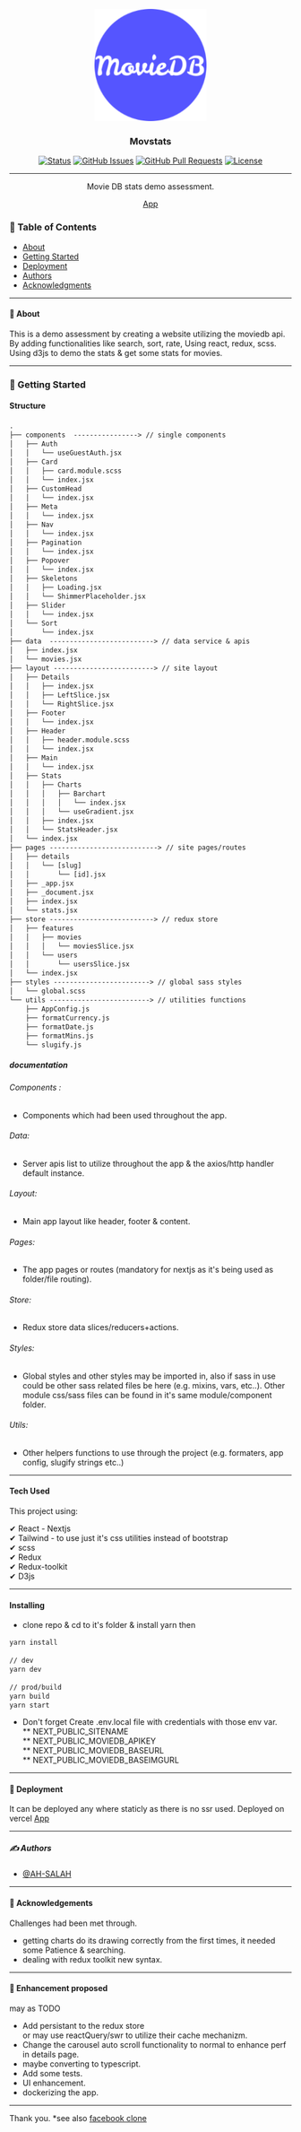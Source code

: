 <p align="center">
  <a href="" rel="noopener">
 <img width=200px height=200px src="/public/android-chrome-192x192.png" alt="Project logo"></a>
</p>

<h3 align="center">Movstats</h3>

<div align="center">

[![Status](https://img.shields.io/badge/status-active-success.svg)]()
[![GitHub Issues](https://img.shields.io/github/issues/AH-SALAH/movstats.svg)](https://github.com/AH-SALAH/movstats/issues)
[![GitHub Pull Requests](https://img.shields.io/github/issues-pr/AH-SALAH/movstats.svg)](https://github.com/AH-SALAH/movstats/pulls)
[![License](https://img.shields.io/badge/license-MIT-blue.svg)](/LICENSE)

</div>

---

<p align="center"> Movie DB stats demo assessment.
    <br> 
</p>

<p align="center" style="text-align: center;">
<a href="https://movstats.vercel.app/">App</a>
</p>

### 📝 Table of Contents

-   [About](#about)
-   [Getting Started](#getting_started)
-   [Deployment](#deployment)
-   [Authors](#authors)
-   [Acknowledgments](#acknowledgement)

---

#### 🧐 About <a name = "about"></a>

This is a demo assessment by creating a website utilizing the moviedb api.
By adding functionalities like search, sort, rate, Using react, redux, scss.
Using d3js to demo the stats & get some stats for movies.

---

### 🏁 Getting Started <a name = "getting_started"></a>

#### Structure

```
.
├── components  ----------------> // single components
│   ├── Auth
│   │   └── useGuestAuth.jsx
│   ├── Card
│   │   ├── card.module.scss
│   │   └── index.jsx
│   ├── CustomHead
│   │   └── index.jsx
│   ├── Meta
│   │   └── index.jsx
│   ├── Nav
│   │   └── index.jsx
│   ├── Pagination
│   │   └── index.jsx
│   ├── Popover
│   │   └── index.jsx
│   ├── Skeletons
│   │   ├── Loading.jsx
│   │   └── ShimmerPlaceholder.jsx
│   ├── Slider
│   │   └── index.jsx
│   └── Sort
│       └── index.jsx
├── data  --------------------------> // data service & apis
│   ├── index.jsx
│   └── movies.jsx
├── layout -------------------------> // site layout 
│   ├── Details
│   │   ├── index.jsx
│   │   ├── LeftSlice.jsx
│   │   └── RightSlice.jsx
│   ├── Footer
│   │   └── index.jsx
│   ├── Header
│   │   ├── header.module.scss
│   │   └── index.jsx
│   ├── Main
│   │   └── index.jsx
│   ├── Stats
│   │   ├── Charts
│   │   │   ├── Barchart
│   │   │   │   └── index.jsx
│   │   │   └── useGradient.jsx
│   │   ├── index.jsx
│   │   └── StatsHeader.jsx
│   └── index.jsx
├── pages ---------------------------> // site pages/routes
│   ├── details
│   │   └── [slug]
│   │       └── [id].jsx
│   ├── _app.jsx
│   ├── _document.jsx
│   ├── index.jsx
│   └── stats.jsx
├── store --------------------------> // redux store
│   ├── features
│   │   ├── movies
│   │   │   └── moviesSlice.jsx
│   │   └── users
│   │       └── usersSlice.jsx
│   └── index.jsx
├── styles ------------------------> // global sass styles
│   └── global.scss
└── utils -------------------------> // utilities functions
    ├── AppConfig.js
    ├── formatCurrency.js
    ├── formatDate.js
    ├── formatMins.js
    └── slugify.js

```

##### documentation

###### Components : 
- Components which had been used throughout the app.
###### Data: 
- Server apis list to utilize throughout the app & the axios/http handler default instance.
###### Layout: 
- Main app layout like header, footer & content.
###### Pages: 
- The app pages or routes (mandatory for nextjs as it's being used as folder/file routing).
###### Store: 
- Redux store data slices/reducers+actions.
###### Styles: 
- Global styles and other styles may be imported in, also if sass in use could be other sass related files be here (e.g. mixins, vars, etc..). 
Other module css/sass files can be found in it's same module/component folder.
###### Utils: 
- Other helpers functions to use through the project (e.g. formaters, app config, slugify strings etc..)



---

#### Tech Used

This project using:

✔ React - Nextjs \
✔ Tailwind - to use just it's css utilities instead of bootstrap\
✔ scss\
✔ Redux\
✔ Redux-toolkit\
✔ D3js

---

#### Installing

-   clone repo & cd to it's folder & install yarn then

```
yarn install

// dev
yarn dev

// prod/build
yarn build
yarn start
```

-   Don't forget Create .env.local file with credentials with those env var.\
    ** NEXT_PUBLIC_SITENAME\
    ** NEXT_PUBLIC_MOVIEDB_APIKEY\
    ** NEXT_PUBLIC_MOVIEDB_BASEURL\
    ** NEXT_PUBLIC_MOVIEDB_BASEIMGURL

---

#### 🚀 Deployment <a name = "deployment"></a>

It can be deployed any where staticly as there is no ssr used.
Deployed on vercel <a href="https://movstats.vercel.app/">App</a>

---

##### ✍️ Authors <a name = "authors"></a>

-   [@AH-SALAH](https://github.com/AH-SALAH)

---

#### 🎉 Acknowledgements <a name = "acknowledgement"></a>

Challenges had been met through.

-   getting charts do its drawing correctly from the first times, it needed some Patience & searching.
-   dealing with redux toolkit new syntax.

---

#### 🎈 Enhancement proposed <a name = "acknowledgement"></a>

may as TODO

-   Add persistant to the redux store\
    or may use reactQuery/swr to utilize their cache mechanizm.
-   Change the carousel auto scroll functionality to normal to enhance perf in details page.
-   maybe converting to typescript.
-   Add some tests.
-   UI enhancement.
-   dockerizing the app.

---

Thank you. 
*see also [facebook clone](https://github.com/AH-SALAH/facebook-clone)
